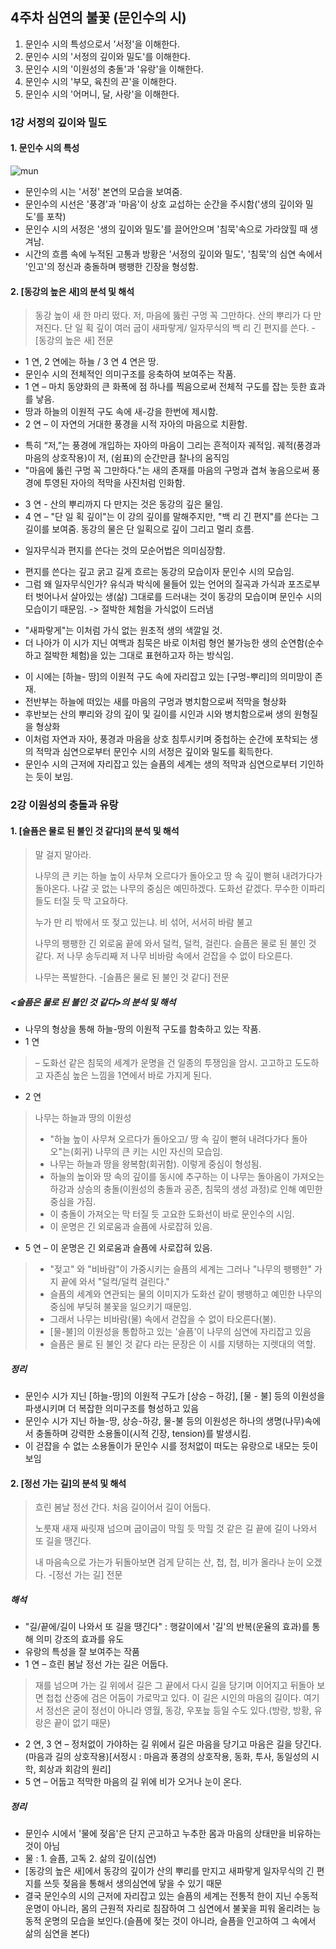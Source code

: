 ## 4주차 심연의 불꽃 (문인수의 시)
1. 문인수 시의 특성으로서 '서정'을 이해한다.
2. 문인수 시의 '서정의 깊이와 밀도'를 이해한다.
3. 문인수 시의 '이원성의 충돌'과 '유랑'을 이해한다.
4. 문인수 시의 '부모, 육친의 끈'을 이해한다.
5. 문인수 시의 '어머니, 달, 사랑'을 이해한다.

### 1강 서정의 깊이와 밀도

#### 1. 문인수 시의 특성
![mun](https://blogfiles.pstatic.net/MjAyMDA5MjNfMjI0/MDAxNjAwODQ2MTQ1MDQy.6rTKBnrg1DhuyzB7YCfs2mKidnP6kJJAceHTqFT39M4g.ZUSIVAuhiWGyeSPVWHAeQDPBIm74GTZ3URgjLMlSYlgg.PNG.sonbill/ans1.PNG)
* 문인수의 시는 '서정' 본연의 모습을 보여줌.
* 문인수의 시선은 '풍경'과 '마음'이 상호 교섭하는 순간을 주시함('생의 깊이와 밀도'를 포착)
* 문인수 시의 서정은 '생의 깊이와 밀도'를 끌어안으며 '침묵'속으로 가라앉힐 때 생겨남.
* 시간의 흐름 속에 누적된 고통과 방황은 '서정의 깊이와 밀도', '침묵'의 심연 속에서 '인고'의 정신과 충돌하며 팽팽한 긴장을 형성함.

#### 2. [동강의 높은 새]의 분석 및 해석

> 동강 높이 새 한 마리 떴다.
> 저, 마음에 뚫린 구멍 꼭 그만하다.
> 산의 뿌리가 다 만져진다.
> 단 일 획 깊이 여러 굽이 새파랗게/ 일자무식의 백 리 긴 편지를 쓴다. -[동강의 높은 새] 전문
* 1 연, 2 연에는 하늘 / 3 연 4 연은 땅.
* 문인수 시의 전체적인 의미구조를 응축하여 보여주는 작품.
* 1 연 – 마치 동양화의 큰 화폭에 점 하나를 찍음으로써 전체적 구도를 잡는 듯한 효과를 낳음. 
* 땅과 하늘의 이원적 구도 속에 새-강을 한번에 제시함.
* 2 연 – 이 자연의 거대한 풍경을 시적 자아의 마음으로 치환함.
- 특히 “저,”는 풍경에 개입하는 자아의 마음이 그리는 흔적이자 궤적임. 궤적(풍경과 마음의 상호작용)이 저, (쉼표)의 순간만큼 찰나의 움직임
- "마음에 뚫린 구멍 꼭 그만하다."는 새의 존재를 마음의 구멍과 겹쳐 놓음으로써 풍경에 투영된 자아의 적막을 사진처럼 인화함.
* 3 연 - 산의 뿌리까지 다 만지는 것은 동강의 깊은 물임.
* 4 연 – "단 일 획 깊이"는 이 강의 깊이를 말해주지만, "백 리 긴 편지"를 쓴다는 그 길이를 보여줌. 동강의 물은 단 일획으로 깊이 그리고 멀리 흐름.
- 일자무식과 편지를 쓴다는 것의 모순어법은 의미심장함. 
* 편지를 쓴다는 깊고 굵고 길게 흐르는 동강의 모습이자 문인수 시의 모습임.
* 그럼 왜 일자무식인가? 유식과 박식에 물들어 있는 언어의 질곡과 가식과 포즈로부터 벗어나서 살아있는 생(삶) 그대로를 드러내는 것이 동강의 모습이며 문인수 시의 모습이기 때문임. -> 절박한 체험을 가식없이 드러냄
- "새파랗게"는 이처럼 가식 없는 원초적 생의 색깔일 것.
- 더 나아가 이 시가 지닌 여백과 침묵은 바로 이처럼 형언 불가능한 생의 순연함(순수하고 절박한 체험)을 있는 그대로 표현하고자 하는 방식임.

* 이 시에는 [하늘- 땅]의 이원적 구도 속에 자리잡고 있는 [구멍-뿌리]의 의미망이 존재.
* 전반부는 하늘에 떠있는 새를 마음의 구멍과 병치함으로써 적막을 형상화
* 후반보는 산의 뿌리와 강의 깊이 및 길이를 시인과 시와 병치함으로써 생의 원형질을 형상화
* 이처럼 자연과 자아, 풍경과 마음을 상호 침투시키며 중첩하는 순간에 포착되는 생의 적막과 심연으로부터 문인수 시의 서정은 깊이와 밀도를 획득한다.
* 문인수 시의 근저에 자리잡고 있는 슬픔의 세계는 생의 적막과 심연으로부터 기인하는 듯이 보임.

### 2강 이원성의 충돌과 유랑

#### 1. [슬픔은 물로 된 불인 것 같다]의 분석 및 해석
> 말 걸지 말아라.
>
> 나무의 큰 키는
> 하늘 높이 사무쳐 오르다가 돌아오고
> 땅 속 깊이 뻗혀 내려가다가 돌아온다.
> 나갈 곳 없는
> 나무의 중심은 예민하겠다.
> 도화선 같겠다.
> 무수한 이파리들도 터질 듯 막 고요하다.
>
> 누가 만 리 밖에서 또 젖고 있는냐.
> 비 섞어, 서서히 바람 불고
>
> 나무의 팽팽한
> 긴 외로움 끝에 와서 덜컥,
> 덜컥, 걸린다.
> 슬픔은 물로 된 불인 것 같다.
> 저 나무 송두리째
> 저 나무 비바람 속에서 걷잡을 수 없이 타오른다.
>
> 나무는 폭발한다. -[슬픔은 물로 된 불인 것 같다] 전문

##### <슬픔은 물로 된 불인 것 같다>의 분석 및 해석
* 나무의 형상을 통해 하늘-땅의 이원적 구도를 함축하고 있는 작품.
* 1 연 
> – 도화선 같은 침묵의 세계가 운명을 건 일종의 투쟁임을 암시. 고고하고 도도하고 자존심 높은 느낌을 1연에서 바로 가지게 된다.
* 2 연 
> 나무는 하늘과 땅의 이원성
> * "하늘 높이 사무쳐 오르다가 돌아오고/ 땅 속 깊이 뻗혀 내려다가다 돌아오"는(회귀) 나무의 큰 키는 시인 자신의 모습임.
> * 나무는 하늘과 땅을 왕복함(회귀함). 이렇게 중심이 형성됨.
> * 하늘의 높이와 땅 속의 깊이를 동시에 추구하는 이 나무는 돌아옴이 가져오는 하강과 상승의 충돌(이원성의 충돌과 공존, 침묵의 생성 과정)로 인해 예민한 중심을 가짐.
> * 이 충돌이 가져오는 막 터질 듯 고요한 도화선이 바로 문인수의 시임.
> * 이 운명은 긴 외로움과 슬픔에 사로잡혀 있음.
* 5 연 – 이 운명은 긴 외로움과 슬픔에 사로잡혀 있음.
> * "젖고" 와 "비바람"이 가중시키는 슬픔의 세계는 그러나 "나무의 팽팽한" 가지 끝에 와서 "덜컥/덜컥 걸린다."
> * 슬픔의 세계와 연관되는 물의 이미지가 도화선 같이 팽팽하고 예민한 나무의 중심에 부딪혀 불꽃을 일으키기 때문임.
> * 그래서 나무는 비바람(물) 속에서 걷잡을 수 없이 타오른다(불).
> * [물-불]의 이원성을 통합하고 있는 '슬픔'이 나무의 심연에 자리잡고 있음
> * 슬픔은 물로 된 불인 것 같다 라는 문장은 이 시를 지탱하는 지렛대의 역할.

##### 정리
* 문인수 시가 지닌 [하늘-땅]의 이원적 구도가 [상승 – 하강], [물 - 불] 등의 이원성을 파생시키며 더 복잡한 의미구조를 형성하고 있음
* 문인수 시가 지닌 하늘-땅, 상승-하강, 물-불 등의 이원성은 하나의 생명(나무)속에서 충돌하며 강력한 소용돌이(시적 긴장, tension)를 발생시킴.
* 이 걷잡을 수 없는 소용돌이가 문인수 시를 정처없이 떠도는 유랑으로 내모는 듯이 보임


#### 2. [정선 가는 길]의 분석 및 해석
> 흐린 봄날 정선 간다.
> 처음 길이어서 길이 어둡다.
>
> 노룻재 새재 싸릿재 넘으며
> 굽이굽이 막힐 듯 막힐 것 같은
> 길
> 끝에
> 길이 나와서 또 길을 땡긴다.
> 
> 내 마음속으로 가는가
> 뒤돌아보면 검게 닫히는 산, 첩, 첩,
> 비가 올라나 눈이 오겠다. -[정선 가는 길] 전문

##### 해석
* "길/끝에/길이 나와서 또 길을 땡긴다" : 행갈이에서 '길'의 반복(운율의 효과)를 통해 의미 강조의 효과를 유도
* 유랑의 특성을 잘 보여주는 작품
* 1 연 – 흐린 봄날 정선 가는 길은 어둡다.
> 재를 넘으며 가는 길 위에서 길은 그 끝에서 다시 길을 당기며 이어지고 뒤돌아 보면 첩첩 산중에 검은 어둠이 가로막고 있다. 이 길은 시인의 마음의 길이다. 여기서 정선은 굳이 정선이 아니라 영월, 동강, 우포늪 등일 수도 있다.(방랑, 방황, 유랑은 끝이 없기 때문)
* 2 연, 3 연 – 정처없이 가야하는 길 위에서 길은 마음을 당기고 마음은 길을 당긴다.(마음과 길의 상호작용)[서정시 : 마음과 풍경의 상호작용, 동화, 투사, 동일성의 시학, 회상과 회감의 원리]
* 5 연 – 어둡고 적막한 마음의 길 위에 비가 오거나 눈이 온다.

##### 정리
* 문인수 시에서 '물에 젖음'은 단지 곤고하고 누추한 몸과 마음의 상태만을 비유하는 것이 아님
* 물 : 1. 슬픔, 고독 2. 삶의 깊이(심연)
* [동강의 높은 새]에서 동강의 깊이가 산의 뿌리를 만지고 새파랗게 일자무식의 긴 편지를 쓰듯 젖음을 통해서 생의심연에 닿을 수 있기 때문
* 결국 문인수의 시의 근저에 자리잡고 있는 슬픔의 세계는 전통적 한이 지닌 수동적 운명이 아니라, 몸의 근원적 자리로 침잠하여 그 심연에서 불꽃을 피워 올리려는 능동적 운명의 모습을 보인다.(슬픔에 젖는 것이 아니라, 슬픔을 인고하여 그 속에서 삶의 심연을 본다)
